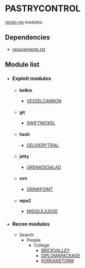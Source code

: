 # PASTRYCONTROL
[recon-ng](https://bitbucket.org/LaNMaSteR53/recon-ng) modules.

## Dependencies
- [requirements.txt](https://github.com/gwaffles/PASTRYCONTROL/blob/master/requirements.txt)

## Module list

- ### Exploit modules

  - #### belkin
    - [VESSELCANNON](https://github.com/gwaffles/PASTRYCONTROL/tree/master/modules/exploit/belkin/vesselcannon)

  - #### git
    - [SWIFTNICKEL](https://github.com/gwaffles/PASTRYCONTROL/tree/master/modules/exploit/git/swiftnickel)

  - #### hash
    - [DELIVERYTRIAL](https://github.com/gwaffles/PASTRYCONTROL/tree/master/modules/exploit/hash/deliverytrial)

  - #### jetty
    - [GRENADESALAD](https://github.com/gwaffles/PASTRYCONTROL/tree/master/modules/exploit/jetty/grenadesalad)

  - #### svn
    - [DRINKPOINT](https://github.com/gwaffles/PASTRYCONTROL/tree/master/modules/exploit/svn/drinkpoint)

  - #### wpa2
    - [MISSILEJUDGE](https://github.com/gwaffles/PASTRYCONTROL/tree/master/modules/exploit/wpa2/missilejudge)

- ### Recon modules
  - Search
    - People
      - College
        - [BRICKVALLEY](https://github.com/gwaffles/PASTRYCONTROL/tree/master/modules/recon/search/people/college/brickvalley)
        - [DIPLOMAPACKAGE](https://github.com/gwaffles/PASTRYCONTROL/tree/master/modules/recon/search/people/college/diplomapackage)
        - [KOREANSTORM](https://github.com/gwaffles/PASTRYCONTROL/tree/master/modules/recon/search/people/college/koreanstorm)
